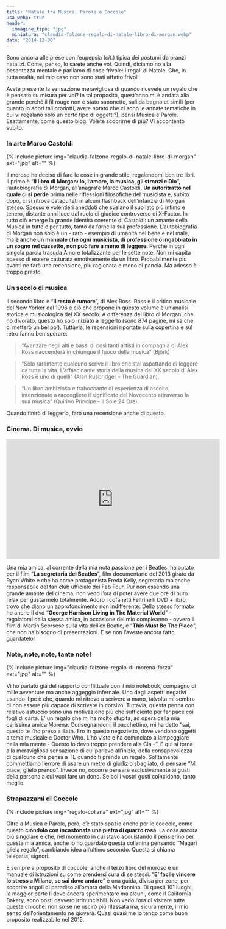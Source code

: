 ```yaml
---
title: "Natale tra Musica, Parole e Coccole"
usa_webp: true
header:
  immagine_tipo: "jpg"
  miniatura: "claudia-falzone-regalo-di-natale-libro-di-morgan.webp"
date: "2014-12-30"
---
```


Sono ancora alle prese con l’eupepsia (_cit_.) tipica dei postumi da pranzi natalizi. Come, penso, lo sarete anche voi. Quindi, diciamo no alla pesantezza mentale e parliamo di cose frivole: i regali di Natale. Che, in tutta realtà, nel mio caso non sono stati affatto frivoli.

Avete presente la sensazione meravigliosa di quando ricevete un regalo che è pensato su misura per voi? In tal proposito, quest’anno mi è andata alla grande perché il fil rouge non è stato saponette, sali da bagno et simili (per quanto io adori tali prodotti, avete notato che ci sono le annate tematiche in cui vi regalano solo un certo tipo di oggetti?), bensì Musica e Parole. Esattamente, come questo blog. Volete scoprirne di più? Vi accontento subito.

### In arte Marco Castoldi

{% include picture img="claudia-falzone-regalo-di-natale-libro-di-morgan" ext="jpg" alt="" %}

Il moroso ha deciso di fare le cose in grande stile, regalandomi ben tre libri. Il primo è “**Il libro di Morgan: Io, l’amore, la musica, gli stronzi e Dio**”, l’autobiografia di Morgan, all’anagrafe Marco Castoldi. **Un autoritratto nel quale ci si perde** prima nelle riflessioni filosofiche del musicista e, subito dopo, ci si ritrova catapultati in alcuni flashback dell’infanzia di Morgan stesso. Spesso e volentieri aneddoti che svelano il suo lato più intimo e tenero, distante anni luce dal ruolo di giudice controverso di X-Factor. In tutto ciò emerge la grande identità coerente di Castoldi: un amante della Musica in tutto e per tutto, tanto da farne la sua professione. L’autobiografia di Morgan non solo è un - raro - esempio di umanità nel bene e nel male, ma **è anche un manuale che ogni musicista, di professione o ingabbiato in un sogno nel cassetto, non può fare a meno di leggere**. Perché in ogni singola parola trasuda Amore totalizzante per le sette note. Non mi capita spesso di essere catturata emotivamente da un libro. Probabilmente più avanti ne farò una recensione, più ragionata e meno di pancia. Ma adesso è troppo presto.

### Un secolo di musica

Il secondo libro è “**Il resto è rumore**”, di Alex Ross. Ross è il critico musicale del New Yorker dal 1996 e ciò che propone in questo volume è un’analisi storica e musicologica del XX secolo. A differenza del libro di Morgan, che ho divorato, questo ho solo iniziato a leggerlo (sono 874 pagine, mi sa che ci metterò un bel po’). Tuttavia, le recensioni riportate sulla copertina e sul retro fanno ben sperare:

> “Avanzare negli alti e bassi di così tanti artisti in compagnia di Alex Ross riaccenderà in chiunque il fuoco della musica” (Björk)

> “Solo raramente qualcuno scrive il libro che stai aspettando di leggere da tutta la vita. L’affascinante storia della musica del XX secolo di Alex Ross è uno di quelli” (Alan Rusbridger - The Guardian).

> “Un libro ambizioso e traboccante di esperienza di ascolto, intenzionato a raccogliere il significato del Novecento attraverso la sua musica” (Quirino Principe - Il Sole 24 Ore).

Quando finirò di leggerlo, farò una recensione anche di questo.

### Cinema. Di musica, ovvio

<iframe width="560" height="315" src="https://www.youtube.com/embed/zVjcbYktkqo" frameborder="0" allow="accelerometer; autoplay; encrypted-media; gyroscope; picture-in-picture" allowfullscreen></iframe>

Una mia amica, al corrente della mia nota passione per i Beatles, ha optato per il film “**La segretaria dei Beatles**”, film documentario del 2013 girato da Ryan White e che ha come protagonista Freda Kelly, segretaria ma anche responsabile del fan club ufficiale dei Fab Four. Pur non essendo una grande amante del cinema, non vedo l’ora di poter avere due ore di puro relax per gustarmelo totalmente. Adoro i cofanetti Feltrinelli DVD + libro, trovo che diano un approfondimento non indifferente. Dello stesso formato ho anche il dvd “**George Harrison Living in The Material World**” - regalatomi dalla stessa amica, in occasione del mio compleanno - ovvero il film di Martin Scorsese sulla vita dell’ex Beatle, e “**This Must Be The Place**”, che non ha bisogno di presentazioni. E se non l’aveste ancora fatto, guardatelo!

### Note, note, note, tante note!

{% include picture img="claudia-falzone-regalo-di-morena-forza" ext="jpg" alt="" %}

Vi ho parlato già del rapporto conflittuale con il mio notebook, compagno di mille avventure ma anche aggeggio infernale. Uno degli aspetti negativi usando il pc è che, quando mi ritrovo a scrivere a mano, talvolta mi sembra di non essere più capace di scrivere in corsivo. Tuttavia, questa penna con relativo astuccio sono una motivazione più che sufficiente per far pace coi fogli di carta. E’ un regalo che mi ha molto stupita, ad opera della mia carissima amica Morena. Consegnandomi il pacchettino, mi ha detto “sai, questo te l’ho preso a Bath. Ero in questo negozietto, dove vendono oggetti a tema musicale e Doctor Who. L’ho visto e ha cominciato a lampeggiare nella mia mente - Questo lo devo troppo prendere alla Cla -”. E qui si torna alla meravigliosa sensazione di cui parlavo all’inizio, della consapevolezza di qualcuno che pensa a TE quando ti prende un regalo. Solitamente commettiamo l’errore di usare un metro di giudizio sbagliato, di pensare “MI piace, glielo prendo”. Invece no, occorre pensare esclusivamente ai gusti della persona a cui vuoi fare un dono. Se poi i vostri gusti coincidono, tanto meglio.

### Strapazzami di Coccole

{% include picture img="regalo-collana" ext="jpg" alt="" %}

Oltre a Musica e Parole, però, c’è stato spazio anche per le coccole, come questo **ciondolo con incastonata una pietra di quarzo rosa**. La cosa ancora più singolare è che, nel momento in cui stavo acquistando il pensierino per questa mia amica, anche io ho guardato questa collanina pensando “Magari gliela regalo”, cambiando idea all’ultimo secondo. Questa si chiama telepatia, signori.

E sempre a proposito di coccole, anche il terzo libro del moroso è un manuale di istruzioni su come prendersi cura di se stessi. “**E’ facile vincere lo stress a Milano, se sai dove andare**” è una guida, divisa per zone, per scoprire angoli di paradiso all’ombra della Madonnina. Di questi 101 luoghi, la maggior parte li devo ancora sperimentare ma alcuni, come il California Bakery, sono posti davvero irrinunciabili. Non vedo l’ora di visitare tutte queste chicche: non so se ne uscirò più rilassata ma, sicuramente, il mio senso dell’orientamento ne gioverà. Quasi quasi me lo tengo come buon proposito realizzabile nel 2015.

